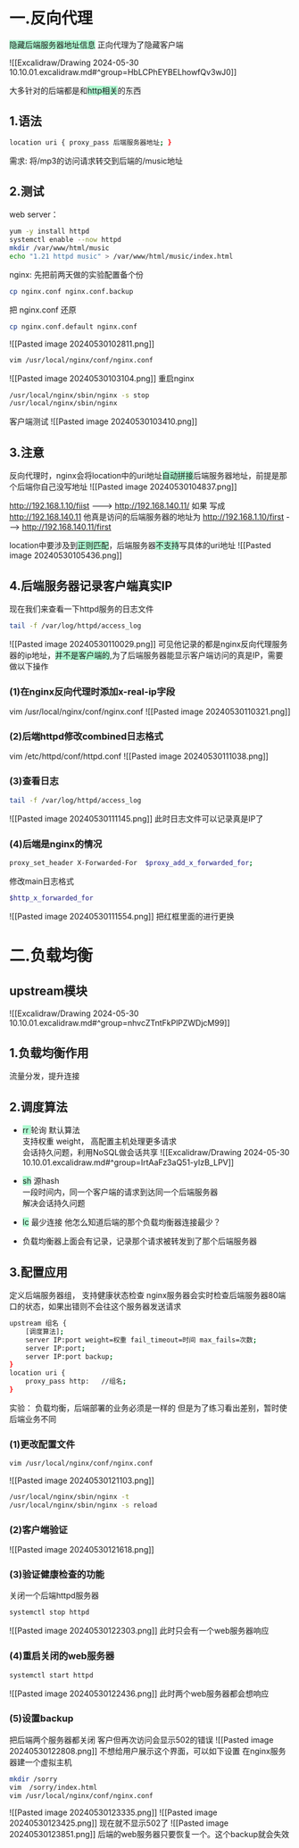 # 一.反向代理

<span style="background:#affad1">隐藏后端服务器地址信息</span>
正向代理为了隐藏客户端

![[Excalidraw/Drawing 2024-05-30 10.10.01.excalidraw.md#^group=HbLCPhEYBELhowfQv3wJ0]]

大多针对的后端都是和<span style="background:#affad1">http相关</span>的东西

## 1.语法
```bash
location uri { proxy_pass 后端服务器地址; }
```

需求: 将/mp3的访问请求转交到后端的/music地址

## 2.测试

web server：
```bash
yum -y install httpd
systemctl enable --now httpd
mkdir /var/www/html/music
echo "1.21 httpd music" > /var/www/html/music/index.html
```

nginx:
先把前两天做的实验配置备个份
```bash
cp nginx.conf nginx.conf.backup
```
把 nginx.conf 还原
```bash
cp nginx.conf.default nginx.conf
```
![[Pasted image 20240530102811.png]]
```bash
vim /usr/local/nginx/conf/nginx.conf
```
![[Pasted image 20240530103104.png]]
重启nginx
```bash
/usr/local/nginx/sbin/nginx -s stop
/usr/local/nginx/sbin/nginx
```

客户端测试
![[Pasted image 20240530103410.png]]

## 3.注意
反向代理时，nginx会将location中的uri地址<span style="background:#affad1">自动拼接</span>后端服务器地址，前提是那个后端你自己没写地址
![[Pasted image 20240530104837.png]]

http://192.168.1.10/fiist --->  http://192.168.140.11/
如果 写成 http://192.168.140.11 他真是访问的后端服务器的地址为
http://192.168.1.10/first --->  http://192.168.140.11/first 

location中要涉及到<span style="background:#affad1">正则匹配</span>，后端服务器<span style="background:#affad1">不支持</span>写具体的uri地址
![[Pasted image 20240530105436.png]]


## 4.后端服务器记录客户端真实IP

现在我们来查看一下httpd服务的日志文件
```bash
tail -f /var/log/httpd/access_log
```
![[Pasted image 20240530110029.png]]
可见他记录的都是nginx反向代理服务器的ip地址，<span style="background:#affad1">并不是客户端的</span>,为了后端服务器能显示客户端访问的真是IP，需要做以下操作

### (1)在nginx反向代理时添加x-real-ip字段

vim /usr/local/nginx/conf/nginx.conf
![[Pasted image 20240530110321.png]]
### (2)后端httpd修改combined日志格式
vim /etc/httpd/conf/httpd.conf
![[Pasted image 20240530111038.png]]


### (3)查看日志
```bash
tail -f /var/log/httpd/access_log
```
![[Pasted image 20240530111145.png]]
此时日志文件可以记录真是IP了
### (4)后端是nginx的情况

```bash
proxy_set_header X-Forwarded-For  $proxy_add_x_forwarded_for;
```

修改main日志格式
```bash
$http_x_forwarded_for
```
![[Pasted image 20240530111554.png]]
把红框里面的进行更换



# 二.负载均衡

## upstream模块

![[Excalidraw/Drawing 2024-05-30 10.10.01.excalidraw.md#^group=nhvcZTntFkPlPZWDjcM99]]



## 1.负载均衡作用
流量分发，提升连接
## 2.调度算法
- <span style="background:#affad1">rr </span>轮询 默认算法  
    支持权重 weight， 高配置主机处理更多请求  
    会话持久问题，利用NoSQL做会话共享
    ![[Excalidraw/Drawing 2024-05-30 10.10.01.excalidraw.md#^group=IrtAaFz3aQ51-yIzB_LPV]]
    
- <span style="background:#affad1">sh</span> 源hash  
    一段时间内，同一个客户端的请求到达同一个后端服务器  
    解决会话持久问题
- <span style="background:#affad1">lc</span> 最少连接 他怎么知道后端的那个负载均衡器连接最少？
- 负载均衡器上面会有记录，记录那个请求被转发到了那个后端服务器
## 3.配置应用

定义后端服务器组， 支持健康状态检查
nginx服务器会实时检查后端服务器80端口的状态，如果出错则不会往这个服务器发送请求
```bash
upstream 组名 {
	[调度算法];
	server IP:port weight=权重 fail_timeout=时间 max_fails=次数;
	server IP:port;
	server IP:port backup;
}
location uri {
	proxy_pass http:   //组名;
}
```

实验：
负载均衡，后端部署的业务必须是一样的
但是为了练习看出差别，暂时使后端业务不同
### (1)更改配置文件
```bash
vim /usr/local/nginx/conf/nginx.conf
```
![[Pasted image 20240530121103.png]]
``` bash
/usr/local/nginx/sbin/nginx -t
/usr/local/nginx/sbin/nginx -s reload
```
### (2)客户端验证
![[Pasted image 20240530121618.png]]
### (3)验证健康检查的功能
关闭一个后端httpd服务器
```bash
systemctl stop httpd
```
![[Pasted image 20240530122303.png]]
此时只会有一个web服务器响应

### (4)重启关闭的web服务器
```bash
systemctl start httpd
```
![[Pasted image 20240530122436.png]]
此时两个web服务器都会想响应
### (5)设置backup
把后端两个服务器都关闭
客户但再次访问会显示502的错误
![[Pasted image 20240530122808.png]]
不想给用户展示这个界面，可以如下设置
在nginx服务器建一个虚拟主机
```bash
mkdir /sorry
vim  /sorry/index.html
vim /usr/local/nginx/conf/nginx.conf
```
![[Pasted image 20240530123335.png]]
![[Pasted image 20240530123425.png]]
现在就不显示502了
![[Pasted image 20240530123851.png]]
后端的web服务器只要恢复一个。这个backup就会失效






